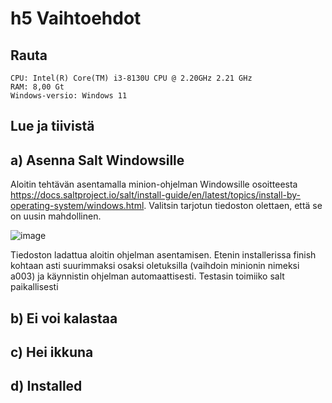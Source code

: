 # h5 Vaihtoehdot
## Rauta

    CPU: Intel(R) Core(TM) i3-8130U CPU @ 2.20GHz 2.21 GHz
    RAM: 8,00 Gt
    Windows-versio: Windows 11
    
## Lue ja tiivistä

## a) Asenna Salt Windowsille

Aloitin tehtävän asentamalla minion-ohjelman Windowsille osoitteesta https://docs.saltproject.io/salt/install-guide/en/latest/topics/install-by-operating-system/windows.html. Valitsin tarjotun tiedoston olettaen, että se on uusin mahdollinen.

<img width="auto" alt="image" src="https://user-images.githubusercontent.com/101214286/235321366-5387b5b9-e4e0-45a2-8574-e6ea880b370c.png">

Tiedoston ladattua aloitin ohjelman asentamisen. Etenin installerissa finish kohtaan asti suurimmaksi osaksi oletuksilla (vaihdoin minionin nimeksi a003) ja käynnistin ohjelman automaattisesti. Testasin toimiiko salt paikallisesti

## b) Ei voi kalastaa

## c) Hei ikkuna

## d) Installed
